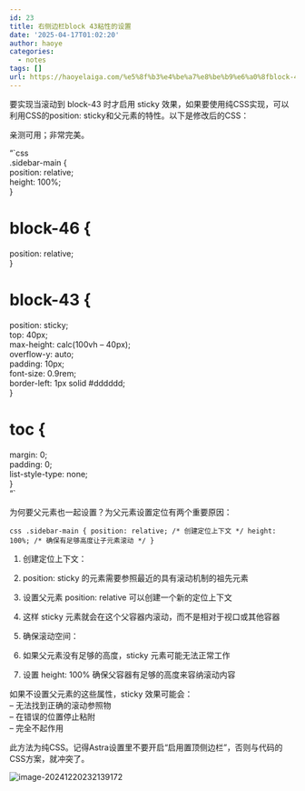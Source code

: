 ```yaml
---
id: 23
title: 右侧边栏block 43粘性的设置
date: '2025-04-17T01:02:20'
author: haoye
categories:
  - notes
tags: []
url: https://haoyelaiga.com/%e5%8f%b3%e4%be%a7%e8%be%b9%e6%a0%8fblock-43%e7%b2%98%e6%80%a7%e7%9a%84%e8%ae%be%e7%bd%ae/
---
```


要实现当滚动到 block-43 时才启用 sticky 效果，如果要使用纯CSS实现，可以利用CSS的position: sticky和父元素的特性。以下是修改后的CSS：

亲测可用；非常完美。

“\`css\
.sidebar-main {\
position: relative;\
height: 100%;\
}

# block-46 {

position: relative;\
}

# block-43 {

position: sticky;\
top: 40px;\
max-height: calc(100vh – 40px);\
overflow-y: auto;\
padding: 10px;\
font-size: 0.9rem;\
border-left: 1px solid #dddddd;\
}

# toc {

margin: 0;\
padding: 0;\
list-style-type: none;\
}\
“\`

为何要父元素也一起设置？为父元素设置定位有两个重要原因：

`css
.sidebar-main {
position: relative; /* 创建定位上下文 */
height: 100%; /* 确保有足够高度让子元素滚动 */
}`

1. 创建定位上下文：

2. position: sticky 的元素需要参照最近的具有滚动机制的祖先元素

3. 设置父元素 position: relative 可以创建一个新的定位上下文

4. 这样 sticky 元素就会在这个父容器内滚动，而不是相对于视口或其他容器

5. 确保滚动空间：

6. 如果父元素没有足够的高度，sticky 元素可能无法正常工作

7. 设置 height: 100% 确保父容器有足够的高度来容纳滚动内容

如果不设置父元素的这些属性，sticky 效果可能会：\
– 无法找到正确的滚动参照物\
– 在错误的位置停止粘附\
– 完全不起作用

此方法为纯CSS。记得Astra设置里不要开启“启用置顶侧边栏”，否则与代码的CSS方案，就冲突了。

![image-20241220232139172](https://docu-1319658309.cos.ap-guangzhou.myqcloud.com/image-20241220232139172.png)
